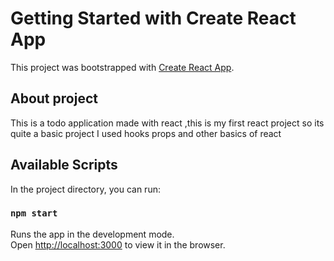 # Getting Started with Create React App

This project was bootstrapped with [Create React App](https://github.com/facebook/create-react-app).

## About project
This is a todo application made with react ,this is my first react project so its quite a basic project I used hooks props and other
basics of react

## Available Scripts

In the project directory, you can run:

### `npm start`

Runs the app in the development mode.\
Open [http://localhost:3000](http://localhost:3000) to view it in the browser.



